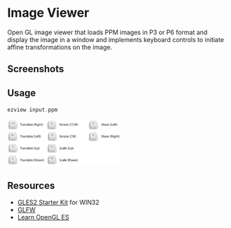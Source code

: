 # Image Viewer
Open GL image viewer that loads PPM images in P3 or P6 format and display the image in a window and implements keyboard controls to initiate affine transformations on the image.
 
## Screenshots


## Usage
```c
ezview input.ppm
```
<img src="https://github.com/jbredeme/Image-Viewer/blob/master/examples/png/controls.png" width="256">


## Resources
* [GLES2 Starter Kit] for WIN32
* [GLFW]
* [Learn OpenGL ES]

[GLES2 Starter Kit]: https://bitbucket.org/jdpalmer/gles2-starter-kit
[GLFW]: http://www.glfw.org/docs/latest/group__keys.html
[Learn OpenGL ES]: http://www.learnopengles.com/tag/linmath-h/